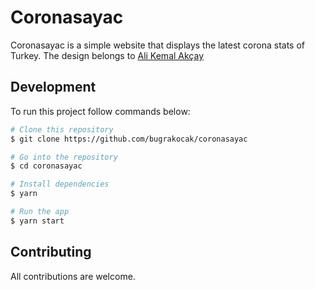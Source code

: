 # Coronasayac

Coronasayac is a simple website that displays the latest corona stats of Turkey. The design belongs to [Ali Kemal Akçay](https://dribbble.com/akemal)

## Development

To run this project follow commands below:

```bash
# Clone this repository
$ git clone https://github.com/bugrakocak/coronasayac

# Go into the repository
$ cd coronasayac

# Install dependencies
$ yarn

# Run the app
$ yarn start
```

## Contributing

All contributions are welcome.
